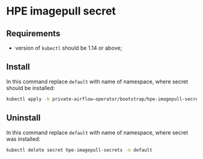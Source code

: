 # HPE imagepull secret

## Requirements

* version of `kubectl` should be 1.14 or above;

## Install

In this command replace `default` with name of namespace, where secret should be installed:

```bash
kubectl apply -k private-airflow-operator/bootstrap/hpe-imagepull-secrets -n default
```

## Uninstall

In this command replace `default` with name of namespace, where secret was installed:

```bash
kubectl delete secret hpe-imagepull-secrets -n default
```
